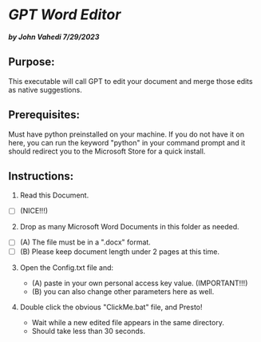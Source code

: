 # ***GPT Word Editor***
***by John Vahedi 7/29/2023***

## Purpose:

 This executable will call GPT to edit your document and merge
 those edits as native suggestions. 

## Prerequisites:

 Must have python preinstalled on your machine. If you do not have
 it on here, you can run the keyword "python" in your command 
 prompt and it should redirect you to the Microsoft Store for a 
 quick install.

## Instructions:

1. Read this Document. 
- [ ] (NICE!!!)

2. Drop as many Microsoft Word Documents in this folder as needed.
- [ ] (A) The file must be in a ".docx" format.
- [ ]  (B) Please keep document length under 2 pages at this time.

3. Open the Config.txt file and:
	- (A) paste in your own personal access key value. (IMPORTANT!!!)
	- (B) you can also change other parameters here as well. 
	

4. Double click the obvious "ClickMe.bat" file, and Presto! 
	- Wait while a new edited file appears in the same directory. 
	- Should take less than 30 seconds. 
